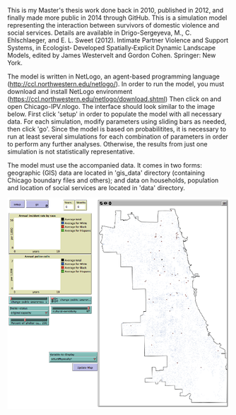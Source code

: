This is my Master's thesis work done back in 2010, published in 2012,  and finally made more public in 2014 through GitHub.
This is a simulation model representing the interaction between survivors of domestic violence and social services.
Details are available in Drigo-Sergeyeva, M., C. Ehlschlaeger, and E. L. Sweet (2012). Intimate Partner Violence and Support Systems, in Ecologist‐ Developed Spatially‐Explicit Dynamic Landscape Models, edited by James Westervelt and Gordon Cohen. Springer: New York.

The model is written in NetLogo, an agent-based programming language (http://ccl.northwestern.edu/netlogo/). 
In order to run the model, you must download and install NetLogo environment (https://ccl.northwestern.edu/netlogo/download.shtml)
Then click on and open Chicago-IPV.nlogo. The interface should look similar to the image below. First click 'setup' in order to populate the model
with all necessary data. For each simulation, modify parameters using sliding bars as needed, then click 'go'. Since the model is based on probabilitites,
it is necessary to run at least several simulations for each combination of parameters in order to perform any further analyses. Otherwise, the results from just one simulation is not statistically representative. 

The model must use the accompanied data. It comes in two forms: geographic (GIS) data are located in 'gis_data' directory (containing Chicago boundary files and others); and data on households, population and location of social services are located in 'data' directory. 

![alt text](Chicago-IPVinterface.png)


